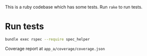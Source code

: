 This is a ruby codebase which has some tests. Run `rake` to run tests.
# Run tests
```sh
bundle exec rspec --require spec_helper
```

Coverage report at `app_a/coverage/coverage.json`
